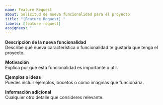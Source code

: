 ```yaml
---
name: Feature Request
about: Solicitud de nueva funcionalidad para el proyecto
title: "[Feature Request] "
labels: [feature request]
assignees: ''
---
```


**Descripción de la nueva funcionalidad**  
Describe qué nueva característica o funcionalidad te gustaría que tenga el proyecto.

**Motivación**  
Explica por qué esta funcionalidad es importante o útil.

**Ejemplos o ideas**  
Puedes incluir ejemplos, bocetos o cómo imaginas que funcionaría.

**Información adicional**  
Cualquier otro detalle que consideres relevante.
